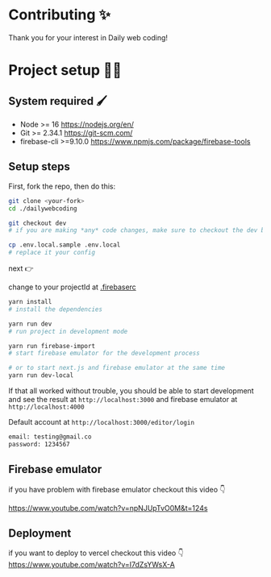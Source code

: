 # Contributing ✨

Thank you for your interest in Daily web coding!

# Project setup 👩‍💻

## System required 🖌

-   Node >= 16 https://nodejs.org/en/
-   Git >= 2.34.1 https://git-scm.com/
-   firebase-cli >=9.10.0 https://www.npmjs.com/package/firebase-tools

## Setup steps

First, fork the repo, then do this:

```sh
git clone <your-fork>
cd ./dailywebcoding

git checkout dev
# if you are making *any* code changes, make sure to checkout the dev branch

cp .env.local.sample .env.local
# replace it your config
```

next 👉

change to your projectId at [.firebaserc](.firebaserc)

```sh
yarn install
# install the dependencies

yarn run dev
# run project in development mode

yarn run firebase-import
# start firebase emulator for the development process

# or to start next.js and firebase emulator at the same time
yarn run dev-local
```

If that all worked without trouble, you should be able to start development and see the result at `http://localhost:3000` and firebase emulator at `http://localhost:4000`

Default account at `http://localhost:3000/editor/login`

```sh
email: testing@gmail.co
password: 1234567
```

## Firebase emulator

if you have problem with firebase emulator checkout this video 👇

https://www.youtube.com/watch?v=npNJUpTvO0M&t=124s

## Deployment

if you want to deploy to vercel checkout this video 👇
https://www.youtube.com/watch?v=I7dZsYWsX-A
